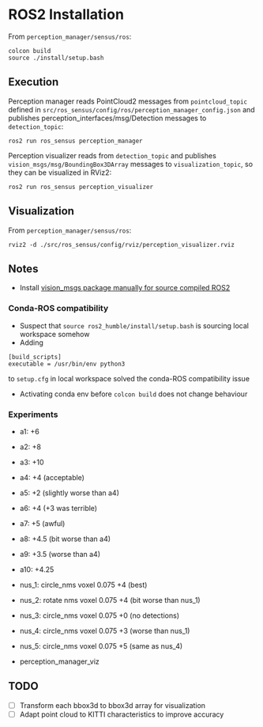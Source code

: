 # ROS2 Installation

From ```perception_manager/sensus/ros```:

```
colcon build
source ./install/setup.bash
```

## Execution

Perception manager reads PointCloud2 messages from ```pointcloud_topic``` defined in ```src/ros_sensus/config/ros/perception_manager_config.json``` and publishes perception_interfaces/msg/Detection messages to ```detection_topic```:

```
ros2 run ros_sensus perception_manager
```

Perception visualizer reads from ```detection_topic``` and publishes ```vision_msgs/msg/BoundingBox3DArray``` messages to ```visualization_topic```, so they can be visualized in RViz2:

```
ros2 run ros_sensus perception_visualizer
```

## Visualization

From ```perception_manager/sensus/ros```:

```
rviz2 -d ./src/ros_sensus/config/rviz/perception_visualizer.rviz
```


## Notes

- Install [vision_msgs package manually for source compiled ROS2](https://github.com/ros-perception/vision_msgs)

### Conda-ROS compatibility
- Suspect that ```source ros2_humble/install/setup.bash``` is sourcing local workspace 
somehow
- Adding 
```
[build_scripts]
executable = /usr/bin/env python3
```
to ```setup.cfg``` in local workspace solved the conda-ROS compatibility issue
- Activating conda env before ```colcon build``` does not change behaviour


### Experiments

- a1: +6
- a2: +8
- a3: +10
- a4: +4 (acceptable)
- a5: +2 (slightly worse than a4)
- a6: +4 (+3 was terrible)
- a7: +5 (awful)
- a8: +4.5 (bit worse than a4)
- a9: +3.5 (worse than a4)
- a10: +4.25

- nus_1: circle_nms voxel 0.075 +4 (best)
- nus_2: rotate nms voxel 0.075 +4 (bit worse than nus_1)
- nus_3: circle_nms voxel 0.075 +0 (no detections)
- nus_4: circle_nms voxel 0.075 +3 (worse than nus_1)
- nus_5: circle_nms voxel 0.075 +5 (same as nus_4)

- perception_manager_viz


## TODO

- [ ] Transform each bbox3d to bbox3d array for visualization
- [ ] Adapt point cloud to KITTI characteristics to improve accuracy